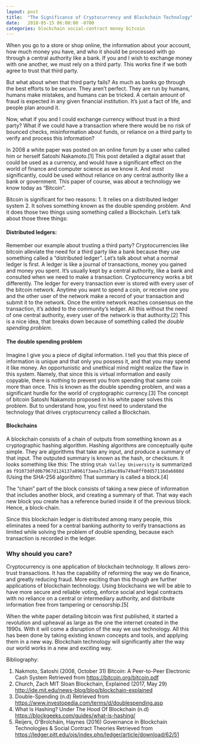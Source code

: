 ```yaml
---
layout: post
title:  "The Significance of Cryptocurrency and Blockchain Technology"
date:   2018-05-15 06:00:00 -0700
categories: blockchain social-contract money bitcoin
---
```


When you go to a store or shop online, the information about your account, how much money you have, and who it should be processed with go through a central authority like a bank.  If you and I wish to exchange money with one another, we must rely on a third party.  This works fine if we both agree to trust that third party.

But what about when that third party fails?  As much as banks go through the best efforts to be secure.  They aren’t perfect.  They are run by humans, humans make mistakes, and humans can be tricked.  A certain amount of fraud is expected in any given financial institution.  It’s just a fact of life, and people plan around it.

Now, what if you and I could exchange currency without trust in a third party?  What if we could have a transaction where there would be no risk of bounced checks, misinformation about funds, or reliance on a third party to verify and process this information?

In 2008 a white paper was posted on an online forum by a user who called him or herself Satoshi Nakamoto.[1]   This post detailed a digital asset that could be used as a currency, and would have a significant effect on the world of finance and computer science as we know it.  And most significantly, could be used without reliance on any central authority like a bank or government.  This paper of course, was about a technology we know today as “Bitcoin”.

Bitcoin is significant for two reasons:  1. It relies on a distributed ledger system 2. It solves something known as the double spending problem.  And it does those two things using something called a Blockchain.  Let’s talk about those three things:

#### Distributed ledgers:

Remember our example about trusting a third party?  Cryptocurrencies like bitcoin alleviate the need for a third party like a bank because they use something called a “distributed ledger”.  Let’s talk about what a normal ledger is first.  A ledger is like a journal of transactions, money you gained and money you spent.  It’s usually kept by a central authority, like a bank and consulted when we need to make a transaction.   Cryptocurrency works a bit differently.  The ledger for every transaction ever is stored  with every user of the bitcoin network.  Anytime you want to spend a coin, or receive one you and the other user of the network make a record of your transaction and submit it to the network.  Once the entire network reaches consensus on the transaction, it’s added to the community’s ledger.  All this without the need of one central authority, every user of the network is that authority.[2]  This is a nice idea, that breaks down because of something called _the double spending problem._

#### The double spending problem

Imagine I give you a piece of digital information.  I tell you that this piece of information is unique and that only you possess it, and that you may spend it like money.  An opportunistic and unethical mind might realize the flaw in this system.  Namely, that since this is virtual information and easily copyable, there is nothing to prevent you from spending that same coin more than once.  This is known as the double spending problem, and was a significant hurdle for the world of cryptographic currency.[3]  The concept of bitcoin Satoshi Nakamoto proposed in his white paper solves this problem.  But to understand how, you first need to understand the technology that drives cryptocurrency called a Blockchain.

#### Blockchains
A blockchain consists of a chain of outputs from something known as a cryptographic hashing algorithm.  Hashing algorithms are conceptually quite simple.  They are algorithms that take any input, and produce a summary of that input.  The outputed summary is known as the hash, or checksum.  It looks something like this: The string `Utah Valley University` is summarized as `f91073dfd0b7967d124137a8961f3aea7c1d9ac89a749a8ff0dd57116da6888d` (Using the SHA-256 algorithm)  That summary is called a block.[4]

The “chain” part of the block consists of taking a new piece of information that includes another block, and creating a summary of that.  That way each new block you create has a reference buried inside it of the previous block.   Hence, a block-chain.

Since this blockchain ledger is distributed among many people, this eliminates a need for a central banking authority to verify transactions as limited while solving the problem of double spending, because each transaction is recorded in the ledger. 

### Why should you care?
Cryptocurrency is one application of blockchain technology.  It allows zero-trust transactions.  It has the capability of reforming the way we do finance, and greatly reducing fraud.  More exciting than this though are further applications of blockchain technology.   Using blockchains we will be able to have more secure and reliable voting, enforce social and legal contracts with no reliance on a central or intermediary authority, and distribute information free from tampering or censorship.[5[


When the white paper detailing bitcoin was first published, it started a revolution and upheaval as large as the one the internet created in the 1990s.  With it will come a disruption of the way we use technology.  All this has been done by taking existing known concepts and tools, and applying them in a new way.  Blockchain technology will significantly alter the way our world works in a new and exciting way.


Bibliography:
1. Nakmoto, Satoshi (2008, October 31) Bitcoin: A Peer-to-Peer Electronic Cash System Retrieved from https://bitcoin.org/bitcoin.pdf
2. Church, Zach MIT Sloan  Blockchain, Explained (2017, May 29) http://ide.mit.edu/news-blog/blog/blockchain-explained
3. Double-Spending (n.d) Retrieved from https://www.investopedia.com/terms/d/doublespending.asp
4. What Is Hashing? Under The Hood Of Blockchain (n.d) https://blockgeeks.com/guides/what-is-hashing/
5. Reijers, O'Brolcháin, Haynes (2016) Governance in Blockchain Technologies & Social Contract Theories Retrieved from https://ledger.pitt.edu/ojs/index.php/ledger/article/download/62/51



	

